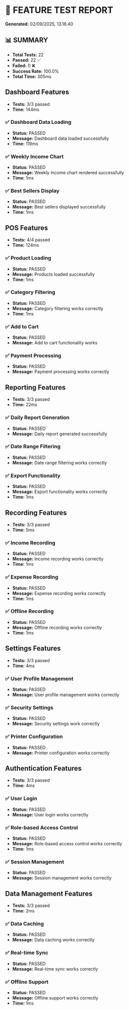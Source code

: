 # 🧪 FEATURE TEST REPORT

**Generated:** 02/09/2025, 13.16.40

## 📊 SUMMARY

- **Total Tests:** 22
- **Passed:** 22 ✅
- **Failed:** 0 ❌
- **Success Rate:** 100.0%
- **Total Time:** 305ms

## Dashboard Features

- **Tests:** 3/3 passed
- **Time:** 144ms

### ✅ Dashboard Data Loading
- **Status:** PASSED
- **Message:** Dashboard data loaded successfully
- **Time:** 119ms

### ✅ Weekly Income Chart
- **Status:** PASSED
- **Message:** Weekly income chart rendered successfully
- **Time:** 1ms

### ✅ Best Sellers Display
- **Status:** PASSED
- **Message:** Best sellers displayed successfully
- **Time:** 1ms

## POS Features

- **Tests:** 4/4 passed
- **Time:** 124ms

### ✅ Product Loading
- **Status:** PASSED
- **Message:** Products loaded successfully
- **Time:** 1ms

### ✅ Category Filtering
- **Status:** PASSED
- **Message:** Category filtering works correctly
- **Time:** 1ms

### ✅ Add to Cart
- **Status:** PASSED
- **Message:** Add to cart functionality works

### ✅ Payment Processing
- **Status:** PASSED
- **Message:** Payment processing works correctly

## Reporting Features

- **Tests:** 3/3 passed
- **Time:** 22ms

### ✅ Daily Report Generation
- **Status:** PASSED
- **Message:** Daily report generated successfully

### ✅ Date Range Filtering
- **Status:** PASSED
- **Message:** Date range filtering works correctly

### ✅ Export Functionality
- **Status:** PASSED
- **Message:** Export functionality works correctly
- **Time:** 1ms

## Recording Features

- **Tests:** 3/3 passed
- **Time:** 5ms

### ✅ Income Recording
- **Status:** PASSED
- **Message:** Income recording works correctly
- **Time:** 1ms

### ✅ Expense Recording
- **Status:** PASSED
- **Message:** Expense recording works correctly
- **Time:** 1ms

### ✅ Offline Recording
- **Status:** PASSED
- **Message:** Offline recording works correctly
- **Time:** 1ms

## Settings Features

- **Tests:** 3/3 passed
- **Time:** 4ms

### ✅ User Profile Management
- **Status:** PASSED
- **Message:** User profile management works correctly

### ✅ Security Settings
- **Status:** PASSED
- **Message:** Security settings work correctly

### ✅ Printer Configuration
- **Status:** PASSED
- **Message:** Printer configuration works correctly

## Authentication Features

- **Tests:** 3/3 passed
- **Time:** 4ms

### ✅ User Login
- **Status:** PASSED
- **Message:** User login works correctly

### ✅ Role-based Access Control
- **Status:** PASSED
- **Message:** Role-based access control works correctly
- **Time:** 1ms

### ✅ Session Management
- **Status:** PASSED
- **Message:** Session management works correctly

## Data Management Features

- **Tests:** 3/3 passed
- **Time:** 2ms

### ✅ Data Caching
- **Status:** PASSED
- **Message:** Data caching works correctly

### ✅ Real-time Sync
- **Status:** PASSED
- **Message:** Real-time sync works correctly

### ✅ Offline Support
- **Status:** PASSED
- **Message:** Offline support works correctly
- **Time:** 1ms

